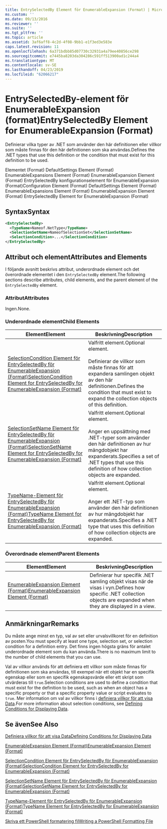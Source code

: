 ```yaml
---
title: EntrySelectedBy Element för EnumerableExpansion (Format) | Microsoft Docs
ms.custom: ''
ms.date: 09/13/2016
ms.reviewer: ''
ms.suite: ''
ms.tgt_pltfrm: ''
ms.topic: article
ms.assetid: 3af6aff8-4c2d-4f08-9bb1-e1f3ed3e583e
caps.latest.revision: 11
ms.openlocfilehash: 6a371bdbb85d07730c32931a4a79ee40856ce298
ms.sourcegitcommit: e7445ba8203da304286c591ff513900ad1c244a4
ms.translationtype: MT
ms.contentlocale: sv-SE
ms.lasthandoff: 04/23/2019
ms.locfileid: "62066217"
---
```

# <a name="entryselectedby-element-for-enumerableexpansion-format"></a><span data-ttu-id="af06a-102">EntrySelectedBy-element för EnumerableExpansion (format)</span><span class="sxs-lookup"><span data-stu-id="af06a-102">EntrySelectedBy Element for EnumerableExpansion (Format)</span></span>

<span data-ttu-id="af06a-103">Definierar vilka typer av .NET som använder den här definitionen eller villkor som måste finnas för den här definitionen som ska användas.</span><span class="sxs-lookup"><span data-stu-id="af06a-103">Defines the .NET types that use this definition or the condition that must exist for this definition to be used.</span></span>

<span data-ttu-id="af06a-104">Elementet (Format) DefaultSettings Element (Format) EnumerableExpansions Element (Format) EnumerableExpansion Element (Format) EntrySelectedBy konfigurationselement för EnumerableExpansion (Format)</span><span class="sxs-lookup"><span data-stu-id="af06a-104">Configuration Element (Format) DefaultSettings Element (Format) EnumerableExpansions Element (Format) EnumerableExpansion Element (Format) EntrySelectedBy Element for EnumerableExpansion (Format)</span></span>

## <a name="syntax"></a><span data-ttu-id="af06a-105">Syntax</span><span class="sxs-lookup"><span data-stu-id="af06a-105">Syntax</span></span>

```xml
<EntrySelectedBy>
  <TypeName>Nameof.NetType</TypeName>
  <SelectionSetName>NameofSelectionSet</SelectionSetName>
  <SelectionCondition>...</SelectionCondition>
</EntrySelectedBy>
```

## <a name="attributes-and-elements"></a><span data-ttu-id="af06a-106">Attribut och element</span><span class="sxs-lookup"><span data-stu-id="af06a-106">Attributes and Elements</span></span>

<span data-ttu-id="af06a-107">I följande avsnitt beskrivs attribut, underordnade element och det överordnade elementet i den `EntrySelectedBy` element.</span><span class="sxs-lookup"><span data-stu-id="af06a-107">The following sections describe attributes, child elements, and the parent element of the `EntrySelectedBy` element.</span></span>

### <a name="attributes"></a><span data-ttu-id="af06a-108">Attribut</span><span class="sxs-lookup"><span data-stu-id="af06a-108">Attributes</span></span>

<span data-ttu-id="af06a-109">Ingen.</span><span class="sxs-lookup"><span data-stu-id="af06a-109">None.</span></span>

### <a name="child-elements"></a><span data-ttu-id="af06a-110">Underordnade element</span><span class="sxs-lookup"><span data-stu-id="af06a-110">Child Elements</span></span>

|<span data-ttu-id="af06a-111">Element</span><span class="sxs-lookup"><span data-stu-id="af06a-111">Element</span></span>|<span data-ttu-id="af06a-112">Beskrivning</span><span class="sxs-lookup"><span data-stu-id="af06a-112">Description</span></span>|
|-------------|-----------------|
|[<span data-ttu-id="af06a-113">SelectionCondition Element för EntrySelectedBy för EnumerableExpansion (Format)</span><span class="sxs-lookup"><span data-stu-id="af06a-113">SelectionCondition Element for EntrySelectedBy for EnumerableExpansion (Format)</span></span>](./selectioncondition-element-for-entryselectedby-for-enumerableexpansion-format.md)|<span data-ttu-id="af06a-114">Valfritt element.</span><span class="sxs-lookup"><span data-stu-id="af06a-114">Optional element.</span></span><br /><br /> <span data-ttu-id="af06a-115">Definierar de villkor som måste finnas för att expandera samlingen objekt av den här definitionen.</span><span class="sxs-lookup"><span data-stu-id="af06a-115">Defines the condition that must exist to expand the collection objects of this definition.</span></span>|
|[<span data-ttu-id="af06a-116">SelectionSetName Element för EntrySelectedBy för EnumerableExpansion (Format)</span><span class="sxs-lookup"><span data-stu-id="af06a-116">SelectionSetName Element for EntrySelectedBy for EnumerableExpansion (Format)</span></span>](./selectionsetname-element-for-entryselectedby-for-enumerableexpansion-format.md)|<span data-ttu-id="af06a-117">Valfritt element.</span><span class="sxs-lookup"><span data-stu-id="af06a-117">Optional element.</span></span><br /><br /> <span data-ttu-id="af06a-118">Anger en uppsättning med .NET-typer som använder den här definitionen av hur mängdobjekt har expanderats.</span><span class="sxs-lookup"><span data-stu-id="af06a-118">Specifies a set of .NET types that use this definition of how collection objects are expanded.</span></span>|
|[<span data-ttu-id="af06a-119">TypeName-Element för EntrySelectedBy för EnumerableExpansion (Format)</span><span class="sxs-lookup"><span data-stu-id="af06a-119">TypeName Element for EntrySelectedBy for EnumerableExpansion (Format)</span></span>](./typename-element-for-entryselectedby-for-enumerableexpansion-format.md)|<span data-ttu-id="af06a-120">Valfritt element.</span><span class="sxs-lookup"><span data-stu-id="af06a-120">Optional element.</span></span><br /><br /> <span data-ttu-id="af06a-121">Anger ett .NET-typ som använder den här definitionen av hur mängdobjekt har expanderats.</span><span class="sxs-lookup"><span data-stu-id="af06a-121">Specifies a .NET type that uses this definition of how collection objects are expanded.</span></span>|

### <a name="parent-elements"></a><span data-ttu-id="af06a-122">Överordnade element</span><span class="sxs-lookup"><span data-stu-id="af06a-122">Parent Elements</span></span>

|<span data-ttu-id="af06a-123">Element</span><span class="sxs-lookup"><span data-stu-id="af06a-123">Element</span></span>|<span data-ttu-id="af06a-124">Beskrivning</span><span class="sxs-lookup"><span data-stu-id="af06a-124">Description</span></span>|
|-------------|-----------------|
|[<span data-ttu-id="af06a-125">EnumerableExpansion Element (Format)</span><span class="sxs-lookup"><span data-stu-id="af06a-125">EnumerableExpansion Element (Format)</span></span>](./enumerableexpansion-element-format.md)|<span data-ttu-id="af06a-126">Definierar hur specifik .NET samling objekt visas när de visas i vyn.</span><span class="sxs-lookup"><span data-stu-id="af06a-126">Defines how specific .NET collection objects are expanded when they are displayed in a view.</span></span>|

## <a name="remarks"></a><span data-ttu-id="af06a-127">Anmärkningar</span><span class="sxs-lookup"><span data-stu-id="af06a-127">Remarks</span></span>

<span data-ttu-id="af06a-128">Du måste ange minst en typ, val av set eller urvalsvillkoret för en definition av posten.</span><span class="sxs-lookup"><span data-stu-id="af06a-128">You must specify at least one type, selection set, or selection condition for a definition entry.</span></span> <span data-ttu-id="af06a-129">Det finns ingen högsta gräns för antalet underordnade element som du kan använda.</span><span class="sxs-lookup"><span data-stu-id="af06a-129">There is no maximum limit to the number of child elements that you can use.</span></span>

<span data-ttu-id="af06a-130">Val av villkor används för att definiera ett villkor som måste finnas för definitionen som ska användas, till exempel när ett objekt har en specifik egenskap eller som en specifik egenskapsvärde eller ett skript som utvärderas till `true`.</span><span class="sxs-lookup"><span data-stu-id="af06a-130">Selection conditions are used to define a condition that must exist for the definition to be used, such as when an object has a specific property or that a specific property value or script evaluates to `true`.</span></span> <span data-ttu-id="af06a-131">Mer information om val av villkor finns i [definiera villkor för att visa Data](./defining-conditions-for-displaying-data.md).</span><span class="sxs-lookup"><span data-stu-id="af06a-131">For more information about selection conditions, see [Defining Conditions for Displaying Data](./defining-conditions-for-displaying-data.md).</span></span>

## <a name="see-also"></a><span data-ttu-id="af06a-132">Se även</span><span class="sxs-lookup"><span data-stu-id="af06a-132">See Also</span></span>

[<span data-ttu-id="af06a-133">Definiera villkor för att visa Data</span><span class="sxs-lookup"><span data-stu-id="af06a-133">Defining Conditions for Displaying Data</span></span>](./defining-conditions-for-displaying-data.md)

[<span data-ttu-id="af06a-134">EnumerableExpansion Element (Format)</span><span class="sxs-lookup"><span data-stu-id="af06a-134">EnumerableExpansion Element (Format)</span></span>](./enumerableexpansion-element-format.md)

[<span data-ttu-id="af06a-135">SelectionCondition Element för EntrySelectedBy för EnumerableExpansion (Format)</span><span class="sxs-lookup"><span data-stu-id="af06a-135">SelectionCondition Element for EntrySelectedBy for EnumerableExpansion (Format)</span></span>](./selectioncondition-element-for-entryselectedby-for-enumerableexpansion-format.md)

[<span data-ttu-id="af06a-136">SelectionSetName Element för EntrySelectedBy för EnumerableExpansion (Format)</span><span class="sxs-lookup"><span data-stu-id="af06a-136">SelectionSetName Element for EntrySelectedBy for EnumerableExpansion (Format)</span></span>](./selectionsetname-element-for-entryselectedby-for-enumerableexpansion-format.md)

[<span data-ttu-id="af06a-137">TypeName-Element för EntrySelectedBy för EnumerableExpansion (Format)</span><span class="sxs-lookup"><span data-stu-id="af06a-137">TypeName Element for EntrySelectedBy for EnumerableExpansion (Format)</span></span>](./typename-element-for-entryselectedby-for-enumerableexpansion-format.md)

[<span data-ttu-id="af06a-138">Skriva ett PowerShell formatering fil</span><span class="sxs-lookup"><span data-stu-id="af06a-138">Writing a PowerShell Formatting File</span></span>](./writing-a-powershell-formatting-file.md)
